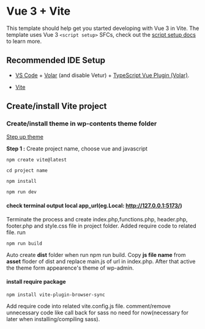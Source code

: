 # Vue 3 + Vite

This template should help get you started developing with Vue 3 in Vite. The template uses Vue 3 `<script setup>` SFCs, check out the [script setup docs](https://v3.vuejs.org/api/sfc-script-setup.html#sfc-script-setup) to learn more.

## Recommended IDE Setup

- [VS Code](https://code.visualstudio.com/) + [Volar](https://marketplace.visualstudio.com/items?itemName=Vue.volar) (and disable Vetur) + [TypeScript Vue Plugin (Volar)](https://marketplace.visualstudio.com/items?itemName=Vue.vscode-typescript-vue-plugin).

- [Vite](https://vitejs.dev/guide/)

## Create/install Vite project
### Create/install theme in wp-contents theme folder

[Step up theme](https://vitejs.dev/guide/) 

**Step 1 :** Create project name, choose vue and javascript

```
npm create vite@latest
```
```
cd project name
```
```
npm install
```
```
npm run dev
```

#### check terminal output local app_url(eg.Local: http://127.0.0.1:5173/)
Terminate the process and create index.php,functions.php, header.php, footer.php and style.css file in project folder. Added require code to related file.
run
```
npm run build
```
Auto create **dist** folder when run npm run build. Copy **js file name** from **asset** floder of dist and replace main.js of url in index.php. After that active the theme form appearence's theme of wp-admin.

#### install require package
```
npm install vite-plugin-browser-sync
```
Add require code into related vite.config.js file. comment/remove unnecessary code like call back for sass no need for now(necessary for later when installing/compiling sass).